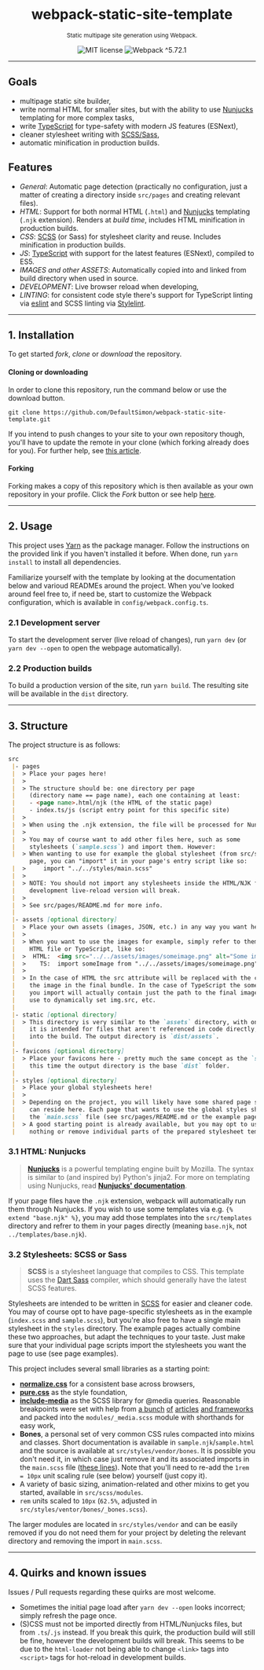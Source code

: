 <h1 align="center">
    webpack-static-site-template
</h1>
<p align="center">
    <sup>Static multipage site generation using Webpack.</sup>
</p>
<p align="center">
    <img src="https://img.shields.io/badge/license-MIT-yellowgreen" alt="MIT license">
    <img src="https://img.shields.io/badge/webpack-%5E5.72.1-6ba7d6?logo=webpack&logoColor=white" alt="Webpack ^5.72.1">
</p>

---

## Goals
- multipage static site builder,
- write normal HTML for smaller sites, but with the ability to use [Nunjucks](https://mozilla.github.io/nunjucks/) templating for more complex tasks,
- write [TypeScript](https://www.typescriptlang.org/) for type-safety with modern JS features (ESNext),
- cleaner stylesheet writing with [SCSS/Sass](https://sass-lang.com/),
- automatic minification in production builds.


## Features
- *General*: Automatic page detection (practically no configuration, just a matter of creating a directory inside `src/pages` and creating relevant files).
- *HTML*: Support for both normal HTML (`.html`) and [Nunjucks](https://mozilla.github.io/nunjucks/) templating (`.njk` extension). Renders at *build time*, includes HTML minification in production builds.
- *CSS*: [SCSS](https://sass-lang.com/) (or Sass) for stylesheet clarity and reuse. Includes minification in production builds.
- *JS*: [TypeScript](https://www.typescriptlang.org/) with support for the latest features (ESNext), compiled to ES5.
- *IMAGES and other ASSETS*: Automatically copied into and linked from build directory when used in source.
- *DEVELOPMENT*: Live browser reload when developing,
- *LINTING*: for consistent code style there's support for TypeScript linting via [eslint](https://eslint.org/) and SCSS linting via [Stylelint](https://stylelint.io/).

---

## 1. Installation
To get started *fork*, *clone* or *download* the repository.

#### Cloning or downloading
In order to clone this repository, run the command below or use the download button.
```
git clone https://github.com/DefaultSimon/webpack-static-site-template.git
```

If you intend to push changes to your site to your own repository though, you'll have to update the remote in your clone (which forking already does for you). For further help, see [this article](https://help.github.com/en/articles/cloning-a-repository).

#### Forking
Forking makes a copy of this repository which is then available as your own repository in your profile. Click the *Fork* button or see help [here](https://help.github.com/en/articles/fork-a-repo).

---

## 2. Usage
This project uses [Yarn](https://yarnpkg.com/) as the package manager. Follow the instructions on the provided link if you haven't installed it before. When done, run `yarn install` to install all dependencies.

Familiarize yourself with the template by looking at the documentation below and varioud READMEs around the project.
When you've looked around feel free to, if need be, start to customize the Webpack configuration, which is available in `config/webpack.config.ts`.

### 2.1 Development server
To start the development server (live reload of changes), run `yarn dev` (or `yarn dev --open` to open the webpage automatically).

### 2.2 Production builds
To build a production version of the site, run `yarn build`. The resulting site will be available in the `dist` directory.

---

## 3. Structure
The project structure is as follows:

```markdown
src
 |- pages
 |  > Place your pages here!
 |  > 
 |  > The structure should be: one directory per page 
 |    (directory name == page name), each one containing at least:
 |    - <page name>.html/njk (the HTML of the static page)
 |    - index.ts/js (script entry point for this specific site)
 |  >
 |  > When using the .njk extension, the file will be processed for Nunjucks templating.
 |  >
 |  > You may of course want to add other files here, such as some 
 |    stylesheets (`sample.scss`) and import them. However:
 |  > When wanting to use for example the global stylesheet (from src/styles) in your
      page, you can "import" it in your page's entry script like so:
 |  >     import "../../styles/main.scss"
 |  >
 |  > NOTE: You should not import any stylesheets inside the HTML/NJK file, because the
 |    development live-reload version will break.
 |  >
 |  > See src/pages/README.md for more info.
 |
 |- assets [optional directory]
 |  > Place your own assets (images, JSON, etc.) in any way you want here!
 |  >
 |  > When you want to use the images for example, simply refer to them from the
 |    HTML file or TypeScript, like so:
 |  >  HTML:  <img src="../../assets/images/someimage.png" alt="Some image.">
 |  >    TS:  import someImage from "../../assets/images/someimage.png"
 |  >
 |  > In the case of HTML the src attribute will be replaced with the correct url of
 |    the image in the final bundle. In the case of TypeScript the someImage variable
 |    you import will actually contain just the path to the final image, which you may
 |    use to dynamically set img.src, etc.
 |
 |- static [optional directory]
 |  > This directory is very similar to the `assets` directory, with one crucial difference:
 |    it is intended for files that aren't referenced in code directly, but must be copied
 |    into the build. The output directory is `dist/assets`.
 |
 |- favicons [optional directory]
 |  > Place your favicons here - pretty much the same concept as the `static` folder, but
 |    this time the output directory is the base `dist` folder.
 |
 |- styles [optional directory]
 |  > Place your global stylesheets here!
 |  >
 |  > Depending on the project, you will likely have some shared page styles, which
 |    can reside here. Each page that wants to use the global styles should link to 
 |    the `main.scss` file (see src/pages/README.md or the example pages).
 |  > A good starting point is already available, but you may opt to use 
 |    nothing or remove individual parts of the prepared stylesheet template - see below.
```

### 3.1 HTML: Nunjucks
> [**Nunjucks**](https://mozilla.github.io/nunjucks/) is a powerful templating engine built by Mozilla. The syntax is similar to (and inspired by) Python's jinja2.
For more on templating using Nunjucks, read [**Nunjucks' documentation**](https://mozilla.github.io/nunjucks/templating.html).

If your page files have the `.njk` extension, webpack will automatically run them through Nunjucks. If you wish to use some templates via e.g. `{% extend "base.njk" %}`, you may add those templates into the `src/templates` directory and refrer to them in your pages directly (meaning `base.njk`, not `../templates/base.njk`).

### 3.2 Stylesheets: SCSS or Sass
> **SCSS** is a stylesheet language that compiles to CSS. This template uses the [Dart Sass](https://sass-lang.com) compiler, which should generally have the latest SCSS features.

Stylesheets are intended to be written in [SCSS](https://sass-lang.com/documentation/syntax) for easier and cleaner code. You may of course opt to have page-specific stylesheets as in the example (`index.scss` and `sample.scss`), but you're also free to have a single main stylesheet in the `styles` directory. The example pages actually combine these two approaches, but adapt the techniques to your taste. Just make sure that your individual page scripts import the stylesheets you want the page to use (see page examples).

This project includes several small libraries as a starting point:
- [**normalize.css**](https://necolas.github.io/normalize.css/) for a consistent base across browsers,
- [**pure.css**](https://purecss.io/) as the style foundation,
- [**include-media**](https://eduardoboucas.github.io/include-media/) as the SCSS library for @media queries. Reasonable breakpoints were set with help from [a bunch](https://www.freecodecamp.org/news/the-100-correct-way-to-do-css-breakpoints-88d6a5ba1862/) [of](https://flaviocopes.com/css-breakpoints/) [articles](https://howto-wordpress-tips.com/responsive-breakpoints-tutorial/) [and frameworks](https://polypane.app/blog/css-breakpoints-used-by-popular-css-frameworks/) and packed into the `modules/_media.scss` module with shorthands for easy work,
- **Bones**, a personal set of very common CSS rules compacted into mixins and classes. Short documentation is available in `sample.njk`/`sample.html` and the source is available at `src/styles/vendor/bones`. It is possible you don't need it, in which case just remove it and its associated imports in the `main.scss` file ([these lines](https://github.com/DefaultSimon/webpack-static-site-template/blob/master/src/styles/main.scss#L20-L22)). Note that you'll need to re-add the `1rem = 10px` unit scaling rule (see below) yourself (just copy it).
- A variety of basic sizing, animation-related and other mixins to get you started, available in `src/scss/modules`.
- `rem` units scaled to `10px` (`62.5%`, adjusted in `src/styles/ventor/bones/_bones.scss`).

The larger modules are located in `src/styles/vendor` and can be easily removed if you do not need them for your project by deleting the relevant directory and removing the import in `main.scss`.

---

## 4. Quirks and known issues
Issues / Pull requests regarding these quirks are most welcome.

- Sometimes the initial page load after `yarn dev --open` looks incorrect; simply refresh the page once.
- (S)CSS must not be imported directly from HTML/Nunjucks files, but from `.ts`/`.js` instead. 
  If you break this quirk, the production build will still be fine, however the development builds will break. 
  This seems to be due to the `html-loader` not being able to change `<link>` tags into `<script>` tags 
  for hot-reload in development builds.

